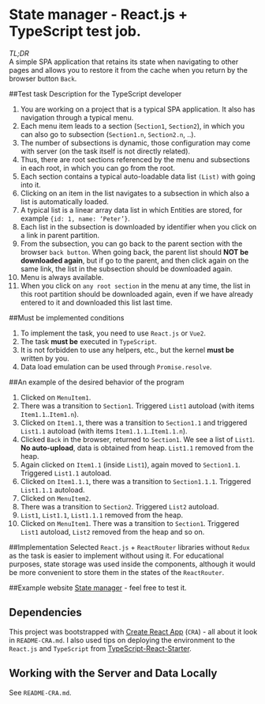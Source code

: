 # State manager - React.js + TypeScript test job.
*TL;DR*<br>
A simple SPA application that retains its state when navigating to other pages and allows you to restore it from the cache when you return by the browser button `Back`.

##Test task Description for the TypeScript developer
1) You are working on a project that is a typical SPA application. It also has navigation through a typical menu.
2) Each menu item leads to a section (`Section1`, `Section2`), in which you can also go to subsection (`Section1.n`, `Section2.n`, ..).
3) The number of subsections is dynamic, those configuration may come with server (on the task itself is not directly related).
4) Thus, there are root sections referenced by the menu and subsections in each root, in which you can go from the root.
5) Each section contains a typical auto-loadable data list `(List)` with going into it.
6) Clicking on an item in the list navigates to a subsection in which also a list is automatically loaded.
7) A typical list is a linear array data list in which Entities are stored, for example `{id: 1, name: ‘Peter’}`.
8) Each list in the subsection is downloaded by identifier when you click on a link in parent partition.
9) From the subsection, you can go back to the parent section with the browser `back button`. When going back, the parent list should **NOT be downloaded again**, but if go to the parent, and then click again on the same link, the list in the subsection should be downloaded again.
10) Menu is always available.
11) When you click on `any root section` in the menu at any time, the list in this root partition should be downloaded again, even if we have already entered to it and downloaded this list last time.

##Must be implemented conditions
1) To implement the task, you need to use `React.js` or `Vue2`.
2) The task **must be** executed in `TypeScript`.
3) It is not forbidden to use any helpers, etc., but the kernel **must be** written by you.
4) Data load emulation can be used through `Promise.resolve`.

##An example of the desired behavior of the program
1) Clicked on `MenuItem1`.
2) There was a transition to `Section1`. Triggered `List1` autoload (with items `Item1.1`..`Item1.n`).
3) Clicked on `Item1.1`, there was a transition to `Section1.1` and triggered `List1.1` autoload (with items `Item1.1.1`..`Item1.1.n`).
4) Clicked `Back` in the browser, returned to `Section1`. We see a list of `List1`. **No auto-upload**, data is obtained from heap. `List1.1` removed from the heap.
5) Again clicked on `Item1.1` (inside `List1`), again moved to `Section1.1`. Triggered `List1.1` autoload.
6) Clicked on `Item1.1.1`, there was a transition to `Section1.1.1`. Triggered `List1.1.1` autoload.
7) Clicked on `MenuItem2`.
8) There was a transition to `Section2`. Triggered `List2` autoload.
9) `List1`, `List1.1`, `List1.1.1` removed from the heap.
10) Clicked on `MenuItem1`. There was a transition to `Section1`. Triggered `List1` autoload, `List2` removed from the heap and so on.

##Implementation
Selected `React.js` + `ReactRouter` libraries without `Redux` as the task is easier to implement without using it. For educational purposes, state storage was used inside the components, although it would be more convenient to store them in the states of the `ReactRouter`.

##Example website
[State manager](https://www.state-manager-test-job.stripway.ru) - feel free to test it.

## Dependencies
This project was bootstrapped with [Create React App](https://github.com/facebookincubator/create-react-app) (`CRA`) - all about it look in `README-CRA.md`. I also used tips on deploying the environment to the `React.js` and `TypeScript` from [TypeScript-React-Starter](https://github.com/Microsoft/TypeScript-React-Starter).

## Working with the Server and Data Locally
See `README-CRA.md`.